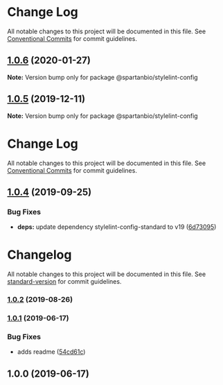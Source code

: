 # Change Log

All notable changes to this project will be documented in this file.
See [Conventional Commits](https://conventionalcommits.org) for commit guidelines.

## [1.0.6](https://gitlab.com/spartanbio-ux/code-styles/compare/@spartanbio/stylelint-config@1.0.5...@spartanbio/stylelint-config@1.0.6) (2020-01-27)

**Note:** Version bump only for package @spartanbio/stylelint-config





## [1.0.5](https://gitlab.com/spartanbio-ux/code-styles/compare/@spartanbio/stylelint-config@1.0.4...@spartanbio/stylelint-config@1.0.5) (2019-12-11)

**Note:** Version bump only for package @spartanbio/stylelint-config





# Change Log

All notable changes to this project will be documented in this file. See
[Conventional Commits](https://conventionalcommits.org) for commit guidelines.

## [1.0.4](https://gitlab.com/spartanbio-ux/code-styles/compare/@spartanbio/stylelint-config@1.0.3...@spartanbio/stylelint-config@1.0.4) (2019-09-25)

### Bug Fixes

- **deps:** update dependency stylelint-config-standard to v19
  ([6d73095](https://gitlab.com/spartanbio-ux/code-styles/commit/6d73095))

# Changelog

All notable changes to this project will be documented in this file. See
[standard-version](https://github.com/conventional-changelog/standard-version) for commit
guidelines.

### [1.0.2](https://gitlab.com/spartanbio-ux/stylelint-config/compare/v1.0.1...v1.0.2) (2019-08-26)

### [1.0.1](https://gitlab.com/spartanbio-ux/stylelint-config/compare/v1.0.0...v1.0.1) (2019-06-17)

### Bug Fixes

- adds readme ([54cd61c](https://gitlab.com/spartanbio-ux/stylelint-config/commit/54cd61c))

## 1.0.0 (2019-06-17)
